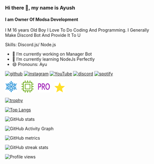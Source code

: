 ### Hi there 👋, my name is Ayush
#### I am Owner Of Modsa Development
I M 16 years Old Boy I Love To Do Coding And Programming. I Generally Make Discord Bot And Provide It To U

Skills: Discord.js/ Node.js

- 🔭 I’m currently working on Manager Bot 
- 🌱 I’m currently learning NodeJs Perfectly 
- 😄 Pronouns: Ayu 


[<img src='https://cdn.jsdelivr.net/npm/simple-icons@3.0.1/icons/github.svg' alt='github' height='40'>](https://github.com/Ayushselfcoder)  [<img src='https://cdn.jsdelivr.net/npm/simple-icons@3.0.1/icons/instagram.svg' alt='instagram' height='40'>](https://www.instagram.com/ayushdangi006/)  [<img src='https://cdn.jsdelivr.net/npm/simple-icons@3.0.1/icons/youtube.svg' alt='YouTube' height='40'>](https://www.youtube.com/channel/UCO3n5jkicyNy-3h2KDyXa4Q)  [<img src='https://cdn.jsdelivr.net/npm/simple-icons@3.0.1/icons/discord.svg' alt='discord' height='40'>](https://discord.gg/vpmA3UUWbE)  [<img src='https://cdn.jsdelivr.net/npm/simple-icons@3.0.1/icons/spotify.svg' alt='spotify' height='40'>](https://open.spotify.com/user/31srgoyqf4qk2vbipdonlmpu52ma)  

<a href='https://archiveprogram.github.com/'><img src='https://raw.githubusercontent.com/acervenky/animated-github-badges/master/assets/acbadge.gif' width='40' height='40'></a> <a href='https://docs.github.com/en/developers'><img src='https://raw.githubusercontent.com/acervenky/animated-github-badges/master/assets/devbadge.gif' width='40' height='40'></a> <a href='https://github.com/pricing'><img src='https://raw.githubusercontent.com/acervenky/animated-github-badges/master/assets/pro.gif' width='40' height='40'></a> <a href='https://stars.github.com/'><img src='https://raw.githubusercontent.com/acervenky/animated-github-badges/master/assets/starbadge.gif' width='35' height='35'></a> 

[![trophy](https://github-profile-trophy.vercel.app/?username=Ayushselfcoder)](https://github.com/ryo-ma/github-profile-trophy)

[![Top Langs](https://github-readme-stats.vercel.app/api/top-langs/?username=Ayushselfcoder)](https://github.com/anuraghazra/github-readme-stats)

![GitHub stats](https://github-readme-stats.vercel.app/api?username=Ayushselfcoder&show_icons=true)  

![GitHub Activity Graph](https://activity-graph.herokuapp.com/graph?username=Ayushselfcoder)  

![GitHub metrics](https://metrics.lecoq.io/Ayushselfcoder)  

![GitHub streak stats](https://github-readme-streak-stats.herokuapp.com/?user=Ayushselfcoder)  

![Profile views](https://gpvc.arturio.dev/Ayushselfcoder)  
